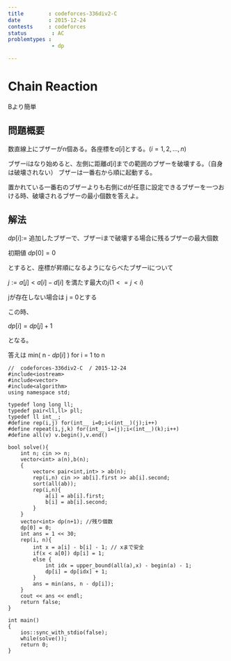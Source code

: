 ```yaml
---
title        : codeforces-336div2-C
date         : 2015-12-24
contests     : codeforces
status        : AC
problemtypes :
              - dp

---
```


# Chain Reaction

Bより簡単

## 問題概要

数直線上にブザーがn個ある。各座標を$a[i]$とする。$(i=1,2,...,n)$

ブザーiはなり始めると、左側に距離$d[i]$までの範囲のブザーを破壊する。（自身は破壊されない）
ブザーは一番右から順に起動する。

置かれている一番右のブザーよりも右側にdが任意に設定できるブザーを一つおける時、破壊されるブザーの最小個数を答えよ。

<!--more-->

## 解法

$dp[i] :=$ 追加したブザーで、ブザーiまで破壊する場合に残るブザーの最大個数

初期値 $dp[0] = 0$

とすると、座標が昇順になるようにならべたブザーiについて

$j := a[j] < a[i] - d[i]$ を満たす最大の$j (1<=j<i)$

jが存在しない場合は j = 0とする

この時、

$dp[i] = dp[j] + 1$

となる。

答えは min( n - $dp[i]$ ) for i = 1 to n

~~~
//  codeforces-336div2-C  / 2015-12-24
#include<iostream>
#include<vector>
#include<algorithm>
using namespace std;

typedef long long ll;
typedef pair<ll,ll> pll;
typedef ll int__;
#define rep(i,j) for(int__ i=0;i<(int__)(j);i++)
#define repeat(i,j,k) for(int__ i=(j);i<(int__)(k);i++)
#define all(v) v.begin(),v.end()

bool solve(){
    int n; cin >> n;
    vector<int> a(n),b(n);
    {
        vector< pair<int,int> > ab(n);
        rep(i,n) cin >> ab[i].first >> ab[i].second;
        sort(all(ab));
        rep(i,n){
            a[i] = ab[i].first;
            b[i] = ab[i].second;
        }
    }
    vector<int> dp(n+1); //残り個数
    dp[0] = 0;
    int ans = 1 << 30;
    rep(i, n){
        int x = a[i] - b[i] - 1; // xまで安全
        if(x < a[0]) dp[i] = 1;
        else {
            int idx = upper_bound(all(a),x) - begin(a) - 1;
            dp[i] = dp[idx] + 1;
        }
        ans = min(ans, n - dp[i]);
    }
    cout << ans << endl;
    return false;
}

int main()
{
    ios::sync_with_stdio(false);
    while(solve());
    return 0;
}

~~~
